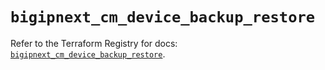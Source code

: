 # `bigipnext_cm_device_backup_restore`

Refer to the Terraform Registry for docs: [`bigipnext_cm_device_backup_restore`](https://registry.terraform.io/providers/f5networks/bigipnext/1.4.0/docs/resources/cm_device_backup_restore).
